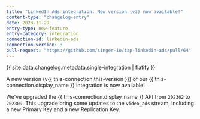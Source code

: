 ```yaml
---
title: "LinkedIn Ads integration: New version (v3) now available!"
content-type: "changelog-entry"
date: 2023-11-29
entry-type: new-feature
entry-category: integration
connection-id: linkedin-ads
connection-version: 3
pull-request: "https://github.com/singer-io/tap-linkedin-ads/pull/64"
---
```

{{ site.data.changelog.metadata.single-integration | flatify }}

A new version (v{{ this-connection.this-version }}) of our {{ this-connection.display_name }} integration is now available!

We've upgraded the {{ this-connection.display_name }} API from `202302` to `202309`. This upgrade bring some updates to the `video_ads` stream, including a new Primary Key and a new Replication Key.